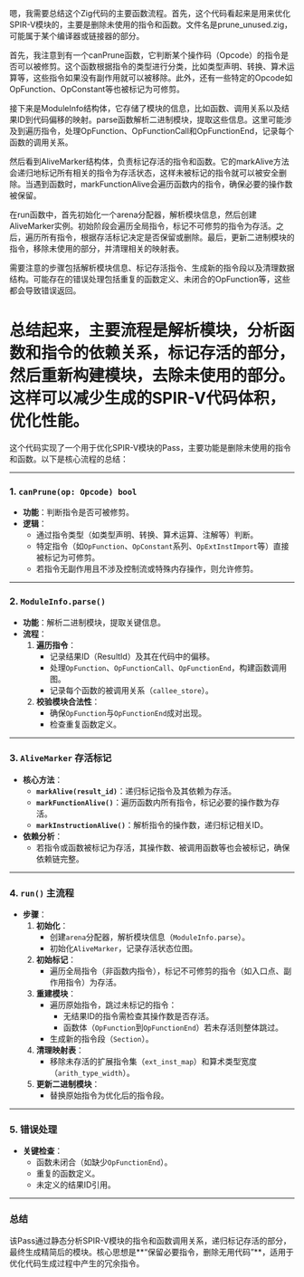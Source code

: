 嗯，我需要总结这个Zig代码的主要函数流程。首先，这个代码看起来是用来优化SPIR-V模块的，主要是删除未使用的指令和函数。文件名是prune_unused.zig，可能属于某个编译器或链接器的部分。

首先，我注意到有一个canPrune函数，它判断某个操作码（Opcode）的指令是否可以被修剪。这个函数根据指令的类型进行分类，比如类型声明、转换、算术运算等，这些指令如果没有副作用就可以被移除。此外，还有一些特定的Opcode如OpFunction、OpConstant等也被标记为可修剪。

接下来是ModuleInfo结构体，它存储了模块的信息，比如函数、调用关系以及结果ID到代码偏移的映射。parse函数解析二进制模块，提取这些信息。这里可能涉及到遍历指令，处理OpFunction、OpFunctionCall和OpFunctionEnd，记录每个函数的调用关系。

然后看到AliveMarker结构体，负责标记存活的指令和函数。它的markAlive方法会递归地标记所有相关的指令为存活状态，这样未被标记的指令就可以被安全删除。当遇到函数时，markFunctionAlive会遍历函数内的指令，确保必要的操作数被保留。

在run函数中，首先初始化一个arena分配器，解析模块信息，然后创建AliveMarker实例。初始阶段会遍历全局指令，标记不可修剪的指令为存活。之后，遍历所有指令，根据存活标记决定是否保留或删除。最后，更新二进制模块的指令，移除未使用的部分，并清理相关的映射表。

需要注意的步骤包括解析模块信息、标记存活指令、生成新的指令段以及清理数据结构。可能存在的错误处理包括重复的函数定义、未闭合的OpFunction等，这些都会导致错误返回。

总结起来，主要流程是解析模块，分析函数和指令的依赖关系，标记存活的部分，然后重新构建模块，去除未使用的部分。这样可以减少生成的SPIR-V代码体积，优化性能。
================================================
这个代码实现了一个用于优化SPIR-V模块的Pass，主要功能是删除未使用的指令和函数。以下是核心流程的总结：

---

### **1. `canPrune(op: Opcode) bool`**
- **功能**：判断指令是否可被修剪。
- **逻辑**：
  - 通过指令类型（如类型声明、转换、算术运算、注解等）判断。
  - 特定指令（如`OpFunction`、`OpConstant`系列、`OpExtInstImport`等）直接被标记为可修剪。
  - 若指令无副作用且不涉及控制流或特殊内存操作，则允许修剪。

---

### **2. `ModuleInfo.parse()`**
- **功能**：解析二进制模块，提取关键信息。
- **流程**：
  1. **遍历指令**：
     - 记录结果ID（ResultId）及其在代码中的偏移。
     - 处理`OpFunction`、`OpFunctionCall`、`OpFunctionEnd`，构建函数调用图。
     - 记录每个函数的被调用关系（`callee_store`）。
  2. **校验模块合法性**：
     - 确保`OpFunction`与`OpFunctionEnd`成对出现。
     - 检查重复函数定义。

---

### **3. `AliveMarker` 存活标记**
- **核心方法**：
  - **`markAlive(result_id)`**：递归标记指令及其依赖为存活。
  - **`markFunctionAlive()`**：遍历函数内所有指令，标记必要的操作数为存活。
  - **`markInstructionAlive()`**：解析指令的操作数，递归标记相关ID。
- **依赖分析**：
  - 若指令或函数被标记为存活，其操作数、被调用函数等也会被标记，确保依赖链完整。

---

### **4. `run()` 主流程**
- **步骤**：
  1. **初始化**：
     - 创建`arena`分配器，解析模块信息（`ModuleInfo.parse`）。
     - 初始化`AliveMarker`，记录存活状态位图。
  2. **初始标记**：
     - 遍历全局指令（非函数内指令），标记不可修剪的指令（如入口点、副作用指令）为存活。
  3. **重建模块**：
     - 遍历原始指令，跳过未标记的指令：
       - 无结果ID的指令需检查其操作数是否存活。
       - 函数体（`OpFunction`到`OpFunctionEnd`）若未存活则整体跳过。
     - 生成新的指令段（`Section`）。
  4. **清理映射表**：
     - 移除未存活的扩展指令集（`ext_inst_map`）和算术类型宽度（`arith_type_width`）。
  5. **更新二进制模块**：
     - 替换原始指令为优化后的指令段。

---

### **5. 错误处理**
- **关键检查**：
  - 函数未闭合（如缺少`OpFunctionEnd`）。
  - 重复的函数定义。
  - 未定义的结果ID引用。

---

### **总结**
该Pass通过静态分析SPIR-V模块的指令和函数调用关系，递归标记存活的部分，最终生成精简后的模块。核心思想是**“保留必要指令，删除无用代码”**，适用于优化代码生成过程中产生的冗余指令。
